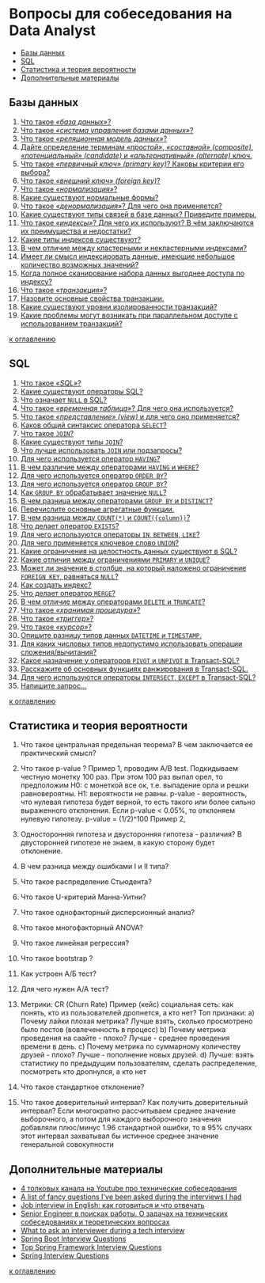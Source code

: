 # Вопросы для собеседования на Data Analyst

+ [Базы данных](#Базы-данных)
+ [SQL](#sql)
+ [Статистика и теория вероятности](#Статистика-и-теория-вероятности)
+ [Дополнительные материалы](#Дополнительные-материалы)

## Базы данных
1. [Что такое _«база данных»_?](db.md#Что-такое-база-данных)
2. [Что такое _«система управления базами данных»_?](db.md#Что-такое-система-управления-базами-данных)
3. [Что такое _«реляционная модель данных»_?](db.md#Что-такое-реляционная-модель-данных)
4. [Дайте определение терминам _«простой»_, _«составной» (composite)_, _«потенциальный» (candidate)_ и _«альтернативный» (alternate)_ ключ.](db.md#Дайте-определение-терминам-простой-составной-composite-потенциальный-candidate-и-альтернативный-alternate-ключ)
5. [Что такое _«первичный ключ» (primary key)_? Каковы критерии его выбора?](db.md#Что-такое-первичный-ключ-primary-key-Каковы-критерии-его-выбора)
6. [Что такое _«внешний ключ» (foreign key)_?](db.md#Что-такое-внешний-ключ-foreign-key)
7. [Что такое _«нормализация»_?](db.md#Что-такое-нормализация)
8. [Какие существуют нормальные формы?](db.md#Какие-существуют-нормальные-формы)
9. [Что такое _«денормализация»_? Для чего она применяется?](db.md#Что-такое-денормализация-Для-чего-она-применяется)
10. [Какие существуют типы связей в базе данных? Приведите примеры.](db.md#Какие-существуют-типы-связей-в-базе-данных-Приведите-примеры)
11. [Что такое _«индексы»_? Для чего их используют? В чём заключаются их преимущества и недостатки?](db.md#Что-такое-индексы-Для-чего-их-используют-В-чём-заключаются-их-преимущества-и-недостатки)
12. [Какие типы индексов существуют?](#Какие-типы-индексов-существуют)
13. [В чем отличие между кластерными и некластерными индексами?](db.md#В-чем-отличие-между-кластерными-и-некластерными-индексами)
14. [Имеет ли смысл индексировать данные, имеющие небольшое количество возможных значений?](db.md#Имеет-ли-смысл-индексировать-данные-имеющие-небольшое-количество-возможных-значений)
15. [Когда полное сканирование набора данных выгоднее доступа по индексу?](db.md#Когда-полное-сканирование-набора-данных-выгоднее-доступа-по-индексу)
16. [Что такое _«транзакция»_?](db.md#Что-такое-транзакция)
17. [Назовите основные свойства транзакции.](db.md#Назовите-основные-свойства-транзакции)
18. [Какие существуют уровни изолированности транзакций?](db.md#Какие-существуют-уровни-изолированности-транзакций)
19. [Какие проблемы могут возникать при параллельном доступе с использованием транзакций?](db.md#Какие-проблемы-могут-возникать-при-параллельном-доступе-с-использованием-транзакций)

[к оглавлению](#Вопросы-для-собеседования-на-data-analyst)

## SQL
1. [Что такое _«SQL»_?](sql.md#Что-такое-sql)
2. [Какие существуют операторы SQL?](sql.md#Какие-существуют-операторы-sql)
3. [Что означает `NULL` в SQL?](sql.md#Что-означает-null-в-sql)
4. [Что такое _«временная таблица»_? Для чего она используется?](sql.md#Что-такое-временная-таблица-Для-чего-она-используется)
5. [Что такое _«представление» (view)_ и для чего оно применяется?](sql.md#Что-такое-представление-view-и-для-чего-оно-применяется)
6. [Каков общий синтаксис оператора `SELECT`?](sql.md#Каков-общий-синтаксис-оператора-select)
7. [Что такое `JOIN`?](sql.md#Что-такое-join)
8. [Какие существуют типы `JOIN`?](sql.md#Какие-существуют-типы-join)
9. [Что лучше использовать `JOIN` или подзапросы?](sql.md#Что-лучше-использовать-join-или-подзапросы)
10. [Для чего используется оператор `HAVING`?](sql.md#Для-чего-используется-оператор-having)
11. [В чем различие между операторами `HAVING` и `WHERE`?](sql.md#В-чем-различие-между-операторами-having-и-where)
12. [Для чего используется оператор `ORDER BY`?](sql.md#Для-чего-используется-оператор-order-by)
13. [Для чего используется оператор `GROUP BY`?](sql.md#Для-чего-используется-оператор-group-by)
14. [Как `GROUP BY` обрабатывает значение `NULL`?](sql.md#Как-group-by-обрабатывает-значение-null)
15. [В чем разница между операторами `GROUP BY` и `DISTINCT`?](sql.md#В-чем-разница-между-операторами-group-by-и-distinct)
16. [Перечислите основные агрегатные функции.](sql.md#Перечислите-основные-агрегатные-функции)
17. [В чем разница между `COUNT(*)` и `COUNT({column})`?](sql.md#В-чем-разница-между-count-и-countcolumn)
18. [Что делает оператор `EXISTS`?](sql.md#Что-делает-оператор-exists)
19. [Для чего используются операторы `IN`, `BETWEEN`, `LIKE`?](sql.md#Для-чего-используются-операторы-in-between-like)
20. [Для чего применяется ключевое слово `UNION`?](sql.md#Для-чего-применяется-ключевое-слово-union)
21. [Какие ограничения на целостность данных существуют в SQL?](sql.md#Какие-ограничения-на-целостность-данных-существуют-в-sql)
22. [Какие отличия между ограничениями `PRIMARY` и `UNIQUE`?](sql.md#Какие-отличия-между-ограничениями-primary-и-unique)
23. [Может ли значение в столбце, на который наложено ограничение `FOREIGN KEY`, равняться `NULL`?](sql.md#Может-ли-значение-в-столбце-на-который-наложено-ограничение-foreign-key-равняться-null)
24. [Как создать индекс?](sql.md#Как-создать-индекс)
25. [Что делает оператор `MERGE`?](sql.md#Что-делает-оператор-merge)
26. [В чем отличие между операторами `DELETE` и `TRUNCATE`?](sql.md#В-чем-отличие-между-операторами-delete-и-truncate)
27. [Что такое _«хранимая процедура»_?](sql.md#Что-такое-хранимая-процедура)
28. [Что такое _«триггер»_?](sql.md#Что-такое-триггер)
29. [Что такое _«курсор»_?](sql.md#Что-такое-курсор)
30. [Опишите разницу типов данных `DATETIME` и `TIMESTAMP`.](sql.md#Опишите-разницу-типов-данных-datetime-и-timestamp)
31. [Для каких числовых типов недопустимо использовать операции сложения/вычитания?](sql.md#Для-каких-числовых-типов-недопустимо-использовать-операции-сложениявычитания)
32. [Какое назначение у операторов `PIVOT` и `UNPIVOT` в Transact-SQL?](sql.md#Какое-назначение-у-операторов-pivot-и-unpivot-в-transact-sql)
33. [Расскажите об основных функциях ранжирования в Transact-SQL.](sql.md#Расскажите-об-основных-функциях-ранжирования-в-transact-sql)
34. [Для чего используются операторы `INTERSECT`, `EXCEPT` в Transact-SQL?](sql.md#Для-чего-используются-операторы-intersect-except-в-transact-sql)
35. [Напишите запрос...](sql.md#Напишите-запрос)

[к оглавлению](#Вопросы-для-собеседования-на-data-analyst)

## Статистика и теория вероятности
1. Что такое центральная предельная теорема? В чем заключается ее практический смысл?
2. Что такое p-value ?
Пример 1, проводим A/B test. Подкидываем честную монетку 100 раз. При этом 100 раз выпал орел, то предположим H0: с монеткой все ок, т.е. выпадение орла и решки равновероятны. H1: вероятности не равны. 
p-value - вероятность, что нулевая гипотеза будет верной, то есть такого или более сильно выраженного отклонения. Если p-value < 0.05%, то отклоняем нулевую гипотезу. p-value = (1/2)^100
Пример 2, 
3. Односторонняя гипотеза и двусторонняя гипотеза - различия?
В двусторонней гипотезе не знаем, в какую сторону будет отклонение.
3. В чем разница между ошибками I и II типа?
4. Что такое распределение Стьюдента?
5. Что такое U-критерий Манна-Уитни?
6. Что такое однофакторный дисперсионный анализ?
7. Что такое многофакторный ANOVA?
8. Что такое линейная регрессия?
9. Что такое bootstrap ?
10. Как устроен A/Б тест?
11. Для чего нужен A/A тест?
12. Метрики: CR (Churn Rate)
Пример (кейс) социальная сеть: как понять, кто из пользователей дропнется, а кто нет?
Топ признаки:
a) Почему лайки плохая метрика? Лучше взять, сколько просмотрено было постов (вовлеченность в процесс)
b) Почему метрика проведения на саайте - плохо? Лучше - среднее проведения времени в день.
c) Почему метрика по суммарному количеству друзей - плохо? Лучше - пополнение новых друзей.
d) Лучше: взять статистику по предыдущим пользователям, сделать распределение, посмотреть кто дропнулся, а кто нет

13. Что такое стандартное отклонение?
14. Что такое доверительный интервал?
Как получить доверительный интервал? Если многократно рассчитываем среднее значение выборочного, а потом для каждого выборочного значения добавляли плюс/минус 1.96 стандартной ошибки, то в 95% случаях этот интервал захватывал бы истинное среднее значение генеральной совокупности

## Дополнительные материалы
+ [4 толковых канала на Youtube про технические собеседования](https://habr.com/ru/post/454264/)
+ [A list of fancy questions I've been asked during the interviews I had](https://github.com/d1mnewz/interviews)
+ [Job interview in English: как готовиться и что отвечать](https://dou.ua/lenta/articles/interview-in-english/)
+ [Senior Engineer в поисках работы. О задачах на технических собеседованиях и теоретических вопросах](https://habr.com/ru/post/442442/)
+ [What to ask an interviewer during a tech interview](https://hackernoon.com/what-to-ask-an-interviewer-during-a-tech-interview-865a293e548c)
+ [Spring Boot Interview Questions](https://www.baeldung.com/spring-boot-interview-questions)
+ [Top Spring Framework Interview Questions](https://www.baeldung.com/spring-interview-questions)
+ [Spring Interview Questions](https://www.interviewbit.com/spring-interview-questions/)

[к оглавлению](#Вопросы-для-собеседования-на-java-developer)
